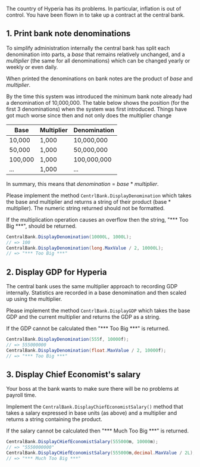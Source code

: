 The country of Hyperia has its problems. In particular, inflation is out of control. You have been flown in to take up a contract at the central bank.

## 1. Print bank note denominations

To simplify administration internally the central bank has split each denomination into parts, a _base_ that remains relatively unchanged, and a _multiplier_ (the same for all denominations) which can be changed yearly or weekly or even daily.

When printed the denominations on bank notes are the product of _base_ and _multiplier_.

By the time this system was introduced the minimum bank note already had a denomination of 10,000,000. The table below shows the position (for the first 3 denominations) when the system was first introduced. Things have got much worse since then and not only does the multiplier change

| Base    | Multiplier | Denomination |
| ------- | ---------- | ------------ |
| 10,000  | 1,000      | 10,000,000   |
| 50,000  | 1,000      | 50,000,000   |
| 100,000 | 1,000      | 100,000,000  |
| ...     | 1,000      | ...          |

In summary, this means that _denomination_ = _base_ \* _multiplier_.

Please implement the method `CentrlBank.DisplayDenomination` which takes the base and multiplier and returns a string of their product (base \* multiplier). The numeric string returned should not be formatted.

If the multiplication operation causes an overflow then the string, "\*\*\* Too Big \*\*\*", should be returned.

```csharp
CentralBank.DisplayDenomination(10000L, 1000L);
// => 100
CentralBank.DisplayDenomination(long.MaxValue / 2, 10000L);
// => "*** Too Big ***"
```

## 2. Display GDP for Hyperia

The central bank uses the same multiplier approach to recording GDP internally. Statistics are recorded in a base denomination and then scaled up using the multiplier.

Please implement the method `CentrlBank.DisplayGDP` which takes the base GDP and the current multiplier and returns the GDP as a string.

If the GDP cannot be calculated then "\*\*\* Too Big \*\*\*" is returned.

```csharp
CentralBank.DisplayDenomination(555f, 10000f);
// => 555000000
CentralBank.DisplayDenomination(float.MaxValue / 2, 10000f);
// => "*** Too Big ***"
```

## 3. Display Chief Economist's salary

Your boss at the bank wants to make sure there will be no problems at payroll time.

Implement the `CentralBank.DisplayChiefEconomistSalary()` method that takes a salary expressed in base units (as above) and a multiplier and returns a string containing the product.

If the salary cannot be calculated then "\*\*\* Much Too Big \*\*\*" is returned.

```csharp
CentralBank.DisplayCHiefEconomistSalary(555000m, 10000m);
// => "5550000000"
CentralBank.DisplayCHiefEconomistSalary(555000m,decimal.MaxValue / 2L);
// => "*** Much Too Big ***"
```
